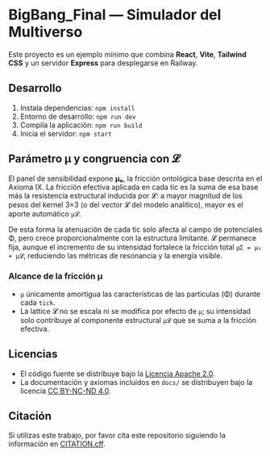 # BigBang_Final — Simulador del Multiverso

Este proyecto es un ejemplo mínimo que combina **React**, **Vite**, **Tailwind CSS** y un servidor **Express** para desplegarse en Railway.

## Desarrollo
1. Instala dependencias: `npm install`
2. Entorno de desarrollo: `npm run dev`
3. Compila la aplicación: `npm run build`
4. Inicia el servidor: `npm start`

## Parámetro μ y congruencia con 𝓛
El panel de sensibilidad expone **μ₀**, la fricción ontológica base descrita en el Axioma IX. La fricción efectiva aplicada en cada tic es la suma de esa base más la resistencia estructural inducida por 𝓛: a mayor magnitud de los pesos del kernel 3×3 (o del vector 𝓛 del modelo analítico), mayor es el aporte automático `μ𝓛`.

De esta forma la atenuación de cada tic solo afecta al campo de potenciales Φ, pero crece proporcionalmente con la estructura limitante. 𝓛 permanece fija, aunque el incremento de su intensidad fortalece la fricción total `μΣ = μ₀ + μ𝓛`, reduciendo las métricas de resonancia y la energía visible.

### Alcance de la fricción μ

- `μ` únicamente amortigua las características de las partículas (Φ) durante cada `tick`.
- La lattice 𝓛 no se escala ni se modifica por efecto de `μ`; su intensidad solo contribuye al componente estructural `μ𝓛` que se suma a la fricción efectiva.

## Licencias
- El código fuente se distribuye bajo la [Licencia Apache 2.0](LICENSE).
- La documentación y axiomas incluidos en `docs/` se distribuyen bajo la licencia [CC BY-NC-ND 4.0](docs/LICENSE-docs-CC-BY-NC-ND-4.0.md).

## Citación
Si utilizas este trabajo, por favor cita este repositorio siguiendo la información en [CITATION.cff](CITATION.cff).
